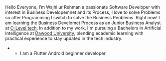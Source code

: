 Hello Everyone, I’m Wajhi ur Rehman a passionate Software Developer with interest in Business Developemnet and its Process, I love to solve Problems so after Programming I switch to solve the Business Peoblems.
Right now! I am learning the Business Develomet Process as an Junior Business Analyst at <a href="https://www.cleveltech.com/">C-Level tech</a>.
In addition to my work, I'm pursuing a Bachelors in Artificial Intelligence at <a href="https://duet.edu.pk/">Dawood University<a>, blending academic learning with practical experience to stay updated in the tech industry.

-  - I am a Flutter Android beginner developer 



